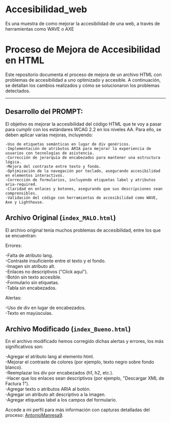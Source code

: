 # Accesibilidad_web
Es una muestra de como mejorar la accesibilidad de una web, a través de herramientas como WAVE o AXE

# Proceso de Mejora de Accesibilidad en HTML

Este repositorio documenta el proceso de mejora de un archivo HTML con problemas de accesibilidad a uno optimizado y accesible. A continuación, se detallan los cambios realizados y cómo se solucionaron los problemas detectados.

---

## Desarrollo del PROMPT: 

El objetivo es mejorar la accesibilidad del código HTML que te voy a pasar para cumplir con los estándares WCAG 2.2 en los niveles AA. Para ello, se deben aplicar varias mejoras, incluyendo:

    -Uso de etiquetas semánticas en lugar de div genéricos.
    -Implementación de atributos ARIA para mejorar la experiencia de usuarios con tecnologías de asistencia.
    -Corrección de jerarquía de encabezados para mantener una estructura lógica.
    -Mejora del contraste entre texto y fondo.
    -Optimización de la navegación por teclado, asegurando accesibilidad en elementos interactivos.
    -Corrección de formularios, incluyendo etiquetas label y atributos aria-required.
    -Claridad en enlaces y botones, asegurando que sus descripciones sean comprensibles.
    -Validación del código con herramientas de accesibilidad como WAVE, Axe y Lighthouse.

## Archivo Original (`index_MALO.html`)

El archivo original tenía muchos problemas de accesibilidad, entre los que se encuentran:

Errores:

-Falta de atributo lang.<br>
-Contraste insuficiente entre el texto y el fondo.<br>
-Imagen sin atributo alt.<br>
-Enlaces no descriptivos ("Click aquí").<br>
-Botón sin texto accesible.<br>
-Formulario sin etiquetas.<br>
-Tabla sin encabezados.<br>

Alertas:

-Uso de div en lugar de encabezados.<br>
-Texto en mayúsculas.<br>

## Archivo Modificado (`index_Bueno.html`)

En el archivo modificado hemos corregido dichas alertas y errores, los más significativos son: 

-Agregar el atributo lang al elemento html.<br>
-Mejorar el contraste de colores (por ejemplo, texto negro sobre fondo blanco).<br>
-Reemplazar los div por encabezados (h1, h2, etc.).<br>
-Hacer que los enlaces sean descriptivos (por ejemplo, "Descargar XML de Factura 1").<br>
-Agregar texto o atributos ARIA al botón.<br>
-Agregar un atributo alt descriptivo a la imagen.<br>
-Agregar etiquetas label a los campos del formulario.<br>

Accede a mi perfil para más información con capturas detalladas del proceso: [AntonioManresa9](https://antoniomanresa9.github.io/Accesibilidad_web/).
